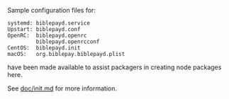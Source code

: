 Sample configuration files for:
```
systemd: biblepayd.service
Upstart: biblepayd.conf
OpenRC:  biblepayd.openrc
         biblepayd.openrcconf
CentOS:  biblepayd.init
macOS:   org.biblepay.biblepayd.plist
```
have been made available to assist packagers in creating node packages here.

See [doc/init.md](../../doc/init.md) for more information.
